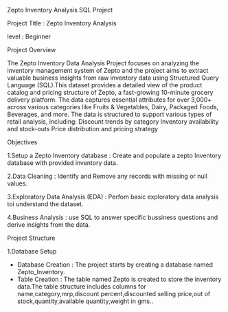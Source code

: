 Zepto Inventory Analysis SQL Project

Project Title : Zepto Inventory Analysis

level : Beginner

Project Overview 

The Zepto Inventory Data Analysis Project focuses on analyzing the inventory management system of Zepto and the project aims to extract valuable business insights from raw inventory data using Structured Query Language (SQL).This dataset provides a detailed view of the product catalog and pricing structure of Zepto, a fast-growing 10-minute grocery delivery platform. The data captures essential attributes for over 3,000+ across various categories like Fruits & Vegetables, Dairy, Packaged Foods, Beverages, and more.
The data is structured to support various types of retail analysis, including:
Discount trends by category
Inventory availability and stock-outs
Price distribution and pricing strategy

Objectives 

1.Setup a Zepto Inventory database : Create and populate a zepto Inventory database with provided inventory data.

2.Data Cleaning : Identify and Remove any records with missing or null values.

3.Exploratory Data Analysis (EDA) : Perfom basic exploratory data analysis toi understand the dataset.

4.Business Analysis : use SQL to answer specific bussiness questions and derive insights from the data.

Project Structure

1.Database Setup

* Database Creation : The project starts by creating a database named Zepto_Inventory.
* Table Creation    : The table named Zepto is created to store the inventory data.The table structure includes columns for name,category,mrp,discount percent,discounted selling price,out of stock,quantity,available quantity,weight in gms..
